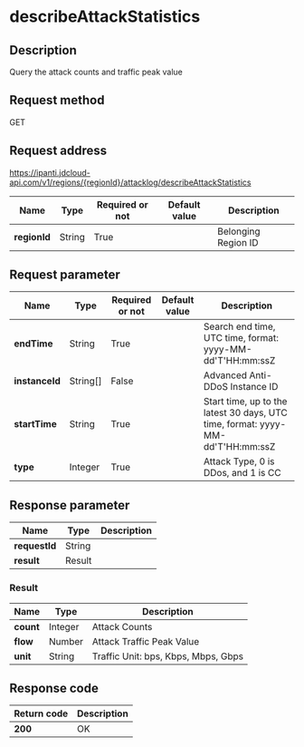 # describeAttackStatistics


## Description
Query the attack counts and traffic peak value

## Request method
GET

## Request address
https://ipanti.jdcloud-api.com/v1/regions/{regionId}/attacklog/describeAttackStatistics

|Name|Type|Required or not|Default value|Description|
|---|---|---|---|---|
|**regionId**|String|True| |Belonging Region ID|

## Request parameter
|Name|Type|Required or not|Default value|Description|
|---|---|---|---|---|
|**endTime**|String|True| |Search end time, UTC time, format: yyyy-MM-dd'T'HH:mm:ssZ|
|**instanceId**|String[]|False| |Advanced Anti-DDoS Instance ID|
|**startTime**|String|True| |Start time, up to the latest 30 days, UTC time, format: yyyy-MM-dd'T'HH:mm:ssZ|
|**type**|Integer|True| |Attack Type, 0 is DDos, and 1 is CC|


## Response parameter
|Name|Type|Description|
|---|---|---|
|**requestId**|String| |
|**result**|Result| |


### Result
|Name|Type|Description|
|---|---|---|
|**count**|Integer|Attack Counts|
|**flow**|Number|Attack Traffic Peak Value|
|**unit**|String|Traffic Unit: bps, Kbps, Mbps, Gbps|

## Response code
|Return code|Description|
|---|---|
|**200**|OK|
